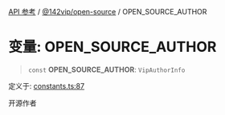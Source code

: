[API 参考](../../../index.md) / [@142vip/open-source](../index.md) / OPEN\_SOURCE\_AUTHOR

# 变量: OPEN\_SOURCE\_AUTHOR

> `const` **OPEN\_SOURCE\_AUTHOR**: `VipAuthorInfo`

定义于: [constants.ts:87](https://github.com/142vip/core-x/blob/b6807ccf6c96718daee70c368eee9968a0b34d48/packages/open-source/src/constants.ts#L87)

开源作者
